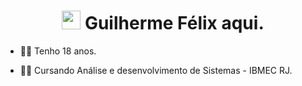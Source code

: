 <h1 align="center"><img src="https://ik.imagekit.io/dxszffuuh8/wave_tObQfF_Zn.gif" height=30px width=30px> Guilherme Félix aqui. </h1>

- 🙋‍♀️ Tenho 18 anos.
- 👩‍🎓 Cursando Análise e desenvolvimento de Sistemas - IBMEC RJ.

  ## 
